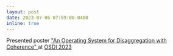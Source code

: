 ```yaml
---
layout: post
date: 2023-07-06 07:59:00-0400
inline: true
---
```


Presented poster <a href="{{ 'OSDI2023_Poster.pdf' | prepend: 'assets/pdf/' | relative_url}}" target="_blank" rel="noopener noreferrer">"An Operating System for Disaggregation with Coherence" <i class="fas fa-file-pdf"></i></a> at [OSDI 2023](https://www.usenix.org/conference/osdi23)

